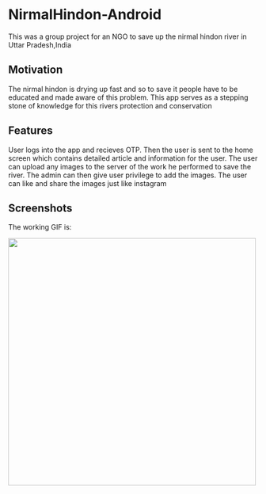 # NirmalHindon-Android
This was a group project for an NGO to save up the nirmal hindon river in Uttar Pradesh,India

## Motivation
The nirmal hindon is drying up fast and so to save it people have to be educated and made aware of this problem. This app serves as 
a stepping stone of knowledge for this rivers protection and conservation

## Features
User logs into the app and recieves OTP. Then the user is sent to the home screen which contains detailed article and information 
for the user. The user can upload any images to the server of the work he performed to save the river. The admin can then give user
privilege to add the images. The user can like and share the images just like instagram

## Screenshots
The working GIF is:

<img src="https://i.imgur.com/8HWRWbi.gifv" height="500">
